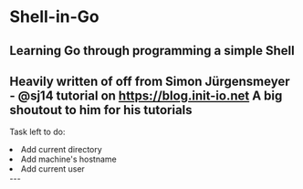 # Shell-in-Go
Learning Go through programming a simple Shell
---
Heavily written of off from Simon Jürgensmeyer - @sj14 tutorial on https://blog.init-io.net
A big shoutout to him for his tutorials
---
Task left to do:
<li>Add current directory</li>
<li>Add machine's hostname</li>
<li>Add current user</li>
---


